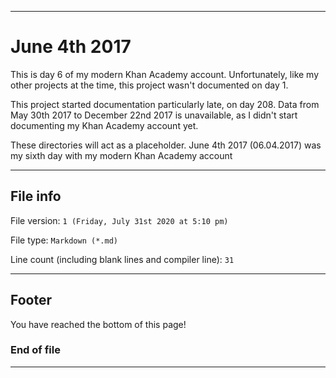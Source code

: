 
***

# June 4th 2017

This is day 6 of my modern Khan Academy account. Unfortunately, like my other projects at the time, this project wasn't documented on day 1.

This project started documentation particularly late, on day 208. Data from May 30th 2017 to December 22nd 2017 is unavailable, as I didn't start documenting my Khan Academy account yet.

These directories will act as a placeholder. June 4th 2017 (06.04.2017) was my sixth day with my modern Khan Academy account

***

## File info

File version: `1 (Friday, July 31st 2020 at 5:10 pm)`

File type: `Markdown (*.md)`

Line count (including blank lines and compiler line): `31`

***

## Footer

You have reached the bottom of this page!

### End of file

***
